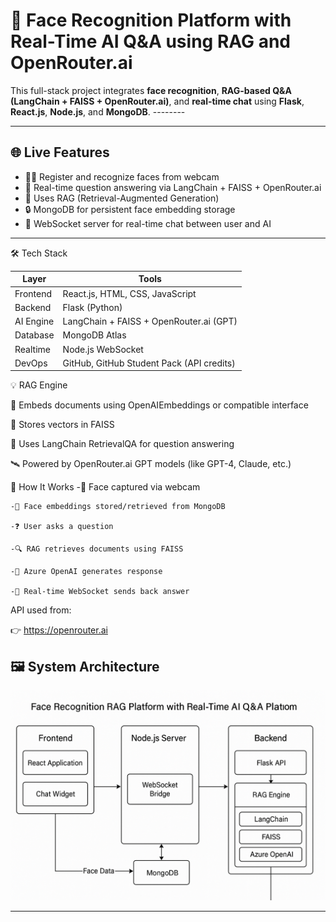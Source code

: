 # 🧠 Face Recognition Platform with Real-Time AI Q&A using RAG and OpenRouter.ai

This full-stack project integrates **face recognition**, **RAG-based Q&A (LangChain + FAISS + OpenRouter.ai)**, and **real-time chat** using **Flask**, **React.js**, **Node.js**, and **MongoDB**. --------

---

## 🌐 Live Features

- 🧑‍💻 Register and recognize faces from webcam
- 🤖 Real-time question answering via LangChain + FAISS + OpenRouter.ai
- 🧠 Uses RAG (Retrieval-Augmented Generation)
- 🔒 MongoDB for persistent face embedding storage
- 🔌 WebSocket server for real-time chat between user and AI

---

🛠️ Tech Stack

| Layer     | Tools                                     |
| --------- | ----------------------------------------- |
| Frontend  | React.js, HTML, CSS, JavaScript           |
| Backend   | Flask (Python)                            |
| AI Engine | LangChain + FAISS + OpenRouter.ai (GPT)   |
| Database  | MongoDB Atlas                             |
| Realtime  | Node.js WebSocket                         |
| DevOps    | GitHub, GitHub Student Pack (API credits) |


💡 RAG Engine

📌 Embeds documents using OpenAIEmbeddings or compatible interface

📁 Stores vectors in FAISS

🧠 Uses LangChain RetrievalQA for question answering

🛰️ Powered by OpenRouter.ai GPT models (like GPT-4, Claude, etc.)


🧠 How It Works
    -📸 Face captured via webcam

    -🔐 Face embeddings stored/retrieved from MongoDB

    -❓ User asks a question

    -🔍 RAG retrieves documents using FAISS

    -🧠 Azure OpenAI generates response

    -💬 Real-time WebSocket sends back answer

API used from:

👉 https://openrouter.ai

## 🖼️ System Architecture

![Architecture Diagram](architecture.png)

---
